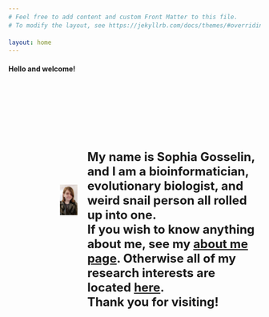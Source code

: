 ```yaml
---
# Feel free to add content and custom Front Matter to this file.
# To modify the layout, see https://jekyllrb.com/docs/themes/#overriding-theme-defaults

layout: home
---
```


#### Hello and welcome! 

<html>
  <head>
    <title>Home Page</title>
  </head>
  <style>
  .container {
    display: flex;
    align-items: center;
    justify-content: center;
  }
  img {
    max-width: 25%;
    max-height:15%;
    float: right;
  }
  .text {
    font-size: 12px;
    padding-left: 20px;
    padding-top: 20%;
    float: left;
  }
  </style>
  <body>
    <div class="container">
      <div class="image">
        <img src="images/headshot.jpg">
      </div>
      <div class="text">
        <h1>My name is Sophia Gosselin, and I am a bioinformatician, evolutionary biologist, and weird snail person all rolled up into one.<br>If you wish to know anything about me, see my <a href="about.md">about me page</a>. Otherwise all of my research interests are located <a href="research.md">here</a>.<br>Thank you for visiting!</h1>
      </div>
    </div>
  </body>
</html>